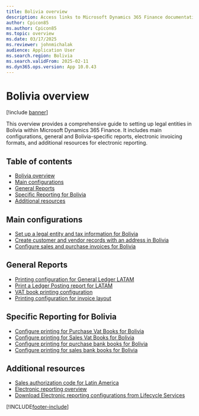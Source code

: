 ```yaml
---
title: Bolivia overview
description: Access links to Microsoft Dynamics 365 Finance documentation resources for Bolivia, including links that direct to resources about electronic invoicing. 
author: Cpicon85
ms.author: Cpicon85
ms.topic: overview
ms.date: 03/17/2025
ms.reviewer: johnmichalak
audience: Application User
ms.search.region: Bolivia
ms.search.validFrom: 2025-02-11
ms.dyn365.ops.version: App 10.0.43
---
```


# Bolivia overview

[!include [banner](../../includes/banner.md)]

This overview provides a comprehensive guide to setting up legal entities in Bolivia within Microsoft Dynamics 365 Finance. It includes main configurations, general and Bolivia-specific reports, electronic invoicing formats, and additional resources for electronic reporting.

## Table of contents

- [Bolivia overview](#bolivia-overview)
- [Main configurations](#main-configurations)
- [General Reports](#general-reports)
- [Specific Reporting for Bolivia](#specific-reporting-for-bolivia)
- [Additional resources](#additional-resources)

## Main configurations
- [Set up a legal entity and tax information for Bolivia](ltm-Set-up-legal-entity-and-tax-Bolivia.md)
- [Create customer and vendor records with an address in Bolivia](ltm-create-customer-and-vendor-Bolivia.md)
- [Configure sales and purchase invoices for Bolivia](ltm-Configure-invoices-Bolivia.md)

## General Reports

- [Printing configuration for General Ledger LATAM](ltm-general-ledger.md)
- [Print a Ledger Posting report for LATAM](ltm-ledger-posting-report.md)
- [VAT book printing configuration](ltm-vat-book.md)
- [Printing configuration for invoice layout](ltm-invoice-layout-print.md)

## Specific Reporting for Bolivia

- [Configure printing for Purchase Vat Books for Bolivia](ltm-bolivia-purchase-vat-book.md)
- [Configure printing for Sales Vat Books for Bolivia](ltm-bolivia-sales-vat-book.md)
- [Configure printing for purchase bank books for Bolivia](ltm-purchase-bank-book-report-Bolivia.md)
- [Configure printing for sales bank books for Bolivia](ltm-sales-bank-book-report-Bolivia.md)

## Additional resources

- [Sales authorization code for Latin America](ltm-core-sales-ca.md)
- [Electronic reporting overview](../../../fin-ops-core/dev-itpro/analytics/general-electronic-reporting.md)
- [Download Electronic reporting configurations from Lifecycle Services](../../../fin-ops-core/dev-itpro/analytics/download-electronic-reporting-configuration-lcs.md)

[!INCLUDE[footer-include](../../../includes/footer-banner.md)]
